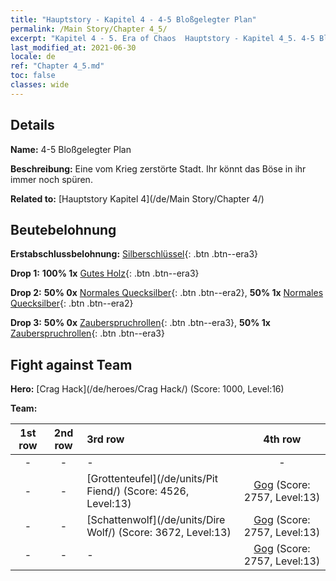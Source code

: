 ```yaml
---
title: "Hauptstory - Kapitel 4 - 4-5 Bloßgelegter Plan"
permalink: /Main Story/Chapter 4_5/
excerpt: "Kapitel 4 - 5. Era of Chaos  Hauptstory - Kapitel 4_5. 4-5 Bloßgelegter Plan"
last_modified_at: 2021-06-30
locale: de
ref: "Chapter 4_5.md"
toc: false
classes: wide
---
```


## Details

 **Name:** 4-5 Bloßgelegter Plan

 **Beschreibung:** Eine vom Krieg zerstörte Stadt. Ihr könnt das Böse in ihr immer noch spüren.

 **Related to:** [Hauptstory Kapitel 4](/de/Main Story/Chapter 4/)

## Beutebelohnung

 **Erstabschlussbelohnung:** [Silberschlüssel](/ItemsDE/con_693/){: .btn .btn--era3}

 **Drop 1:** **100% 1x** [Gutes Holz](/ItemsDE/mat_13/){: .btn .btn--era3}

 **Drop 2:** **50% 0x** [Normales Quecksilber](/ItemsDE/mat_8/){: .btn .btn--era2}, **50% 1x** [Normales Quecksilber](/ItemsDE/mat_8/){: .btn .btn--era2}

 **Drop 3:** **50% 0x** [Zauberspruchrollen](/ItemsDE/con_694/){: .btn .btn--era3}, **50% 1x** [Zauberspruchrollen](/ItemsDE/con_694/){: .btn .btn--era3}


## Fight against Team
 **Hero:** [Crag Hack](/de/heroes/Crag Hack/) (Score: 1000, Level:16)

 **Team:**


  | 1st row | 2nd row | 3rd row | 4th row |
  |:----:|:----:|:----|:----:|
  | - | - | - | - |
  | - | - | [Grottenteufel](/de/units/Pit Fiend/) (Score: 4526, Level:13)  | [Gog](/de/units/Gog/) (Score: 2757, Level:13)  |
  | - | - | [Schattenwolf](/de/units/Dire Wolf/) (Score: 3672, Level:13)  | [Gog](/de/units/Gog/) (Score: 2757, Level:13)  |
  | - | - | - | [Gog](/de/units/Gog/) (Score: 2757, Level:13)  |


